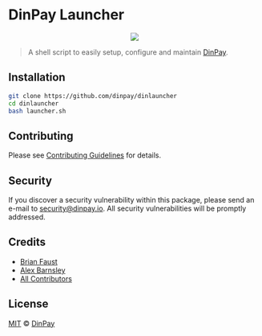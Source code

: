 # DinPay Launcher

<p align="center">
    <img src="https://github.com/dinpay/dinlauncher/blob/master/banner.png" />
</p>

> A shell script to easily setup, configure and maintain [DinPay](https://github.com/dinpay/dinpay).

## Installation

```bash
git clone https://github.com/dinpay/dinlauncher
cd dinlauncher
bash launcher.sh
```

## Contributing

Please see [Contributing Guidelines](https://dinpay.io/docs/contributing) for details.

## Security

If you discover a security vulnerability within this package, please send an e-mail to security@dinpay.io. All security vulnerabilities will be promptly addressed.

## Credits

- [Brian Faust](https://github.com/faustbrian)
- [Alex Barnsley](https://github.com/alexbarnsley)
- [All Contributors](https://github.com/dinpay/dinlauncher/graphs/contributors)

## License

[MIT](LICENSE) © [DinPay](https://dinpay.io)
